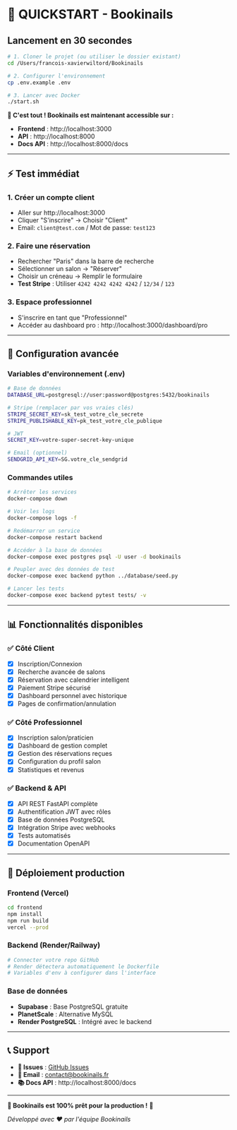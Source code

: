 # 🚀 QUICKSTART - Bookinails

## Lancement en 30 secondes

```bash
# 1. Cloner le projet (ou utiliser le dossier existant)
cd /Users/francois-xavierwiltord/Bookinails

# 2. Configurer l'environnement
cp .env.example .env

# 3. Lancer avec Docker
./start.sh
```

**🎉 C'est tout ! Bookinails est maintenant accessible sur :**
- **Frontend** : http://localhost:3000
- **API** : http://localhost:8000  
- **Docs API** : http://localhost:8000/docs

---

## ⚡ Test immédiat

### 1. **Créer un compte client**
- Aller sur http://localhost:3000
- Cliquer "S'inscrire" → Choisir "Client"
- Email: `client@test.com` / Mot de passe: `test123`

### 2. **Faire une réservation**
- Rechercher "Paris" dans la barre de recherche
- Sélectionner un salon → "Réserver"
- Choisir un créneau → Remplir le formulaire
- **Test Stripe** : Utiliser `4242 4242 4242 4242` / `12/34` / `123`

### 3. **Espace professionnel**
- S'inscrire en tant que "Professionnel"
- Accéder au dashboard pro : http://localhost:3000/dashboard/pro

---

## 🔧 Configuration avancée

### Variables d'environnement (.env)
```bash
# Base de données
DATABASE_URL=postgresql://user:password@postgres:5432/bookinails

# Stripe (remplacer par vos vraies clés)
STRIPE_SECRET_KEY=sk_test_votre_cle_secrete
STRIPE_PUBLISHABLE_KEY=pk_test_votre_cle_publique

# JWT
SECRET_KEY=votre-super-secret-key-unique

# Email (optionnel)
SENDGRID_API_KEY=SG.votre_cle_sendgrid
```

### Commandes utiles
```bash
# Arrêter les services
docker-compose down

# Voir les logs
docker-compose logs -f

# Redémarrer un service
docker-compose restart backend

# Accéder à la base de données
docker-compose exec postgres psql -U user -d bookinails

# Peupler avec des données de test
docker-compose exec backend python ../database/seed.py

# Lancer les tests
docker-compose exec backend pytest tests/ -v
```

---

## 📊 Fonctionnalités disponibles

### ✅ **Côté Client**
- [x] Inscription/Connexion
- [x] Recherche avancée de salons
- [x] Réservation avec calendrier intelligent
- [x] Paiement Stripe sécurisé
- [x] Dashboard personnel avec historique
- [x] Pages de confirmation/annulation

### ✅ **Côté Professionnel** 
- [x] Inscription salon/praticien
- [x] Dashboard de gestion complet
- [x] Gestion des réservations reçues
- [x] Configuration du profil salon
- [x] Statistiques et revenus

### ✅ **Backend & API**
- [x] API REST FastAPI complète
- [x] Authentification JWT avec rôles
- [x] Base de données PostgreSQL
- [x] Intégration Stripe avec webhooks
- [x] Tests automatisés
- [x] Documentation OpenAPI

---

## 🚀 Déploiement production

### Frontend (Vercel)
```bash
cd frontend
npm install
npm run build
vercel --prod
```

### Backend (Render/Railway)
```bash
# Connecter votre repo GitHub
# Render détectera automatiquement le Dockerfile
# Variables d'env à configurer dans l'interface
```

### Base de données
- **Supabase** : Base PostgreSQL gratuite
- **PlanetScale** : Alternative MySQL
- **Render PostgreSQL** : Intégré avec le backend

---

## 📞 Support

- **🐛 Issues** : [GitHub Issues](https://github.com/votre-username/bookinails/issues)
- **📧 Email** : contact@bookinails.fr
- **📚 Docs API** : http://localhost:8000/docs

---

**🎯 Bookinails est 100% prêt pour la production !** 🎉

*Développé avec ❤️ par l'équipe Bookinails*
